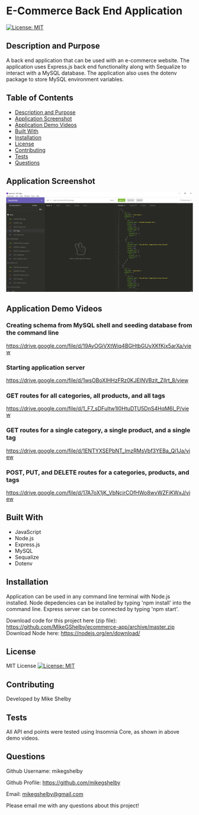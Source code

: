 # E-Commerce Back End Application
[![License: MIT](https://img.shields.io/badge/License-MIT-yellow.svg)](https://opensource.org/licenses/MIT)

## Description and Purpose
A back end application that can be used with an e-commerce website. The application uses Express.js back end functionality along with Sequalize to interact with a MySQL database. The application also uses the dotenv package to store MySQL environment variables.

## Table of Contents
  - [Description and Purpose](#description-and-purpose)
  - [Application Screenshot](#application-screenshot)
  - [Application Demo Videos](#application-demo-videos)
  - [Built With](#built-with)
  - [Installation](#installation)
  - [License](#license)
  - [Contributing](#contributing)
  - [Tests](#tests)
  - [Questions](#questions)

## Application Screenshot
![E-Commerce Screenshot](./public/assets/images/e-commerce-screenshot.jpg "Application Screenshot")

## Application Demo Videos
### Creating schema from MySQL shell and seeding database from the command line
https://drive.google.com/file/d/19AyOGiVXtWiq4BGHtbGUyXKfKjx5arXa/view
### Starting application server
https://drive.google.com/file/d/1wsOBoXIHHzFRz0KJEINVBzit_ZIlrt_8/view

### GET routes for all categories, all products, and all tags
https://drive.google.com/file/d/1_F7_sDFuItw1I0HtuDTU5DnS4HqM6I_P/view

### GET routes for a single category, a single product, and a single tag
https://drive.google.com/file/d/1ENTYXSEPbNT_lmzRMsVbf3YEBa_Qi1Ja/view

### POST, PUT, and DELETE routes for a categories, products, and tags
https://drive.google.com/file/d/17A7oX1jK_VbNcjrCOfHWo8wvWZFiKWxJ/view

## Built With
* JavaScript
* Node.js
* Express.js
* MySQL
* Sequalize
* Dotenv

## Installation
Application can be used in any command line terminal with Node.js installed. Node depedencies can be installed by typing 'npm install' into the command line. Express server can be connected by typing 'npm start'.

Download code for this project here (zip file): https://github.com/MikeGShelby/ecommerce-app/archive/master.zip
Download Node here: https://nodejs.org/en/download/

## License
MIT License
[![License: MIT](https://img.shields.io/badge/License-MIT-yellow.svg)](https://opensource.org/licenses/MIT)

## Contributing
Developed by Mike Shelby

## Tests
All API end points were tested using Insomnia Core, as shown in above demo videos.

## Questions
Github Username: mikegshelby

Github Profile: https://github.com/mikegshelby

Email: mikegshelby@gmail.com

Please email me with any questions about this project!